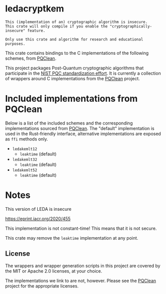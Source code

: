 # ledacryptkem

    This (implementation of an) cryptographic algorithm is insecure.
    This crate will only compile if you enable the "cryptographically-insecure" feature.

    Only use this crate and algorithm for research and educational purposes.

This crate contains bindings to the C implementations of the following schemes,
from [PQClean][pqclean].

This project packages Post-Quantum cryptographic algorithms that participate in
the [NIST PQC standardization effort][nistpqc]. It is currently a collection of
wrappers around C implementations from the [PQClean][pqclean] project.

# Included implementations from PQClean

Below is a list of the included schemes and the corresponding implementations
sourced from [PQClean][pqclean]. The "default" implementation is used in the
Rust-friendly interface, alternative implementations are exposed as ``ffi``
methods only.

 * ``ledakemlt12``
    * ``leaktime`` (default)
 * ``ledakemlt32``
    * ``leaktime`` (default)
 * ``ledakemlt52``
    * ``leaktime`` (default)

# Notes
This version of LEDA is insecure

https://eprint.iacr.org/2020/455

This implementation is not constant-time!
This means that it is not secure.

This crate may remove the ``leaktime`` implementation at any point.


## License

The wrappers and wrapper generation scripts in this project are covered by the
MIT or Apache 2.0 licenses, at your choice.

The implementations we link to are not, however. Please see the [PQClean][pqclean]
project for the appropriate licenses.

[pqclean]: https://github.com/PQClean/PQClean/
[nistpqc]: https://nist.gov/pqc/